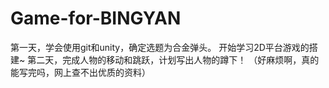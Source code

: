 # Game-for-BINGYAN
第一天，学会使用git和unity，确定选题为合金弹头。
开始学习2D平台游戏的搭建~
第二天，完成人物的移动和跳跃，计划写出人物的蹲下！
（好麻烦啊，真的能写完吗，网上查不出优质的资料）